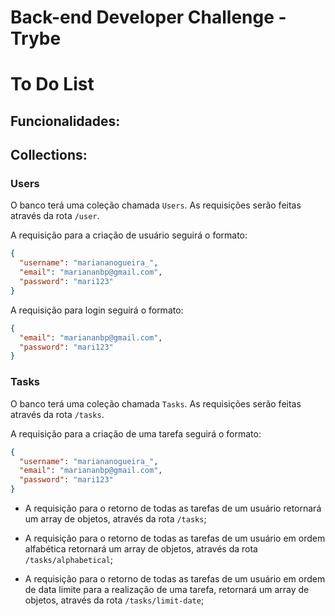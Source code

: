 # Back-end Developer Challenge - Trybe
# To Do List

## Funcionalidades:

## Collections:

### Users

O banco terá uma coleção chamada `Users`.
As requisições serão feitas através da rota `/user`.

A requisição para a criação de usuário seguirá o formato:

```json
{
  "username": "mariananogueira_",
  "email": "mariananbp@gmail.com",
  "password": "mari123"
}
```

A requisição para login seguirá o formato:

```json
{
  "email": "mariananbp@gmail.com",
  "password": "mari123"
}
```

### Tasks

O banco terá uma coleção chamada `Tasks`.
As requisições serão feitas através da rota `/tasks`.

A requisição para a criação de uma tarefa seguirá o formato:

```json
{
  "username": "mariananogueira_",
  "email": "mariananbp@gmail.com",
  "password": "mari123"
}
```

- A requisição para o retorno de todas as tarefas de um usuário retornará um array de objetos, através da rota `/tasks`;

- A requisição para o retorno de todas as tarefas de um usuário em ordem alfabética retornará um array de objetos, através da rota `/tasks/alphabetical`;

- A requisição para o retorno de todas as tarefas de um usuário em ordem de data limite para a realização de uma tarefa, retornará um array de objetos, através da rota `/tasks/limit-date`;